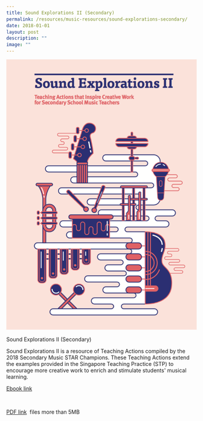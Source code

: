 ```yaml
---
title: Sound Explorations II (Secondary)
permalink: /resources/music-resources/sound-explorations-secondary/
date: 2018-01-01
layout: post
description: ""
image: ""
---
```

<img src="/images/0580c1507u9586.png" 
         style="width:600px"
	/>
<br>

Sound Explorations II (Secondary)

Sound Explorations II is a resource of Teaching Actions compiled by the 2018 Secondary Music STAR Champions. These Teaching Actions extend the examples provided in the Singapore Teaching Practice (STP) to encourage more creative work to enrich and stimulate students' musical learning. 

[Ebook link](https://joom.ag/hmXe)

 

[PDF link](https://academyofsingaporeteachers.moe.edu.sg/docs/librariesprovider4/music-resources/sound-explorations-ii-(sec).pdf?sfvrsn=7f73daf6_0)
 files more than 5MB


